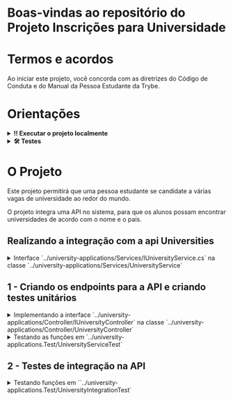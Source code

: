 # Boas-vindas ao repositório do Projeto Inscrições para Universidade 

# Termos e acordos

Ao iniciar este projeto, você concorda com as diretrizes do Código de Conduta e do Manual da Pessoa Estudante da Trybe.

# Orientações

<details>
  <summary><strong>‼️ Executar o projeto localmente</strong></summary><br />

  1. Clone o repositório

  - Use o comando: `git clone git@github.com:tryber/acc-csharp-0x-project/acc-csharp-0x-project-university-applications.git`.
  - Entre na pasta do repositório que você acabou de clonar:
    - `cd acc-csharp-0x-project/acc-csharp-0x-project-university-applications`

  2. Instale as dependências
  
  - Entre na pasta `src/`.
  - Execute o comando: `dotnet restore`.
  
</details>
  

<details>
  <summary><strong>🛠 Testes</strong></summary><br />

  ### Executando todos os testes

  Para executar os testes com o .NET, execute o comando dentro do diretório do seu projeto `src/<project>` ou de seus testes `src/<project>.Test`!

  ```
  dotnet test
  ```

  ### Executando um teste específico

  Para executar um teste específico, basta executar o comando `dotnet test --filter Name~TestMethod1`.

</details>


# O Projeto

Este projeto permitirá que uma pessoa estudante se candidate a várias vagas de universidade ao redor do mundo. 

O projeto integra uma API no sistema, para que os alunos possam encontrar universidades de acordo com o nome e o país.

 
## Realizando a integração com a api Universities 

<details>
  <summary>Interface `../university-applications/Services/IUniversityService.cs` na classe `../university-applications/Services/UniversityService` </summary><br />

Na página do projeto da API [Universities](https://github.com/Hipo/university-domains-list), pode ser visto como é feita a pesquisa pelos endpoints para realizar a integração.

Na interface `IUniversityService` existe o método `FindUniversity` com duas assinaturas diferentes: a primeira busca por uma parte do nome e o país, e a segunda lista apenas as universidades do país informado.

</details>

## 1 - Criando os endpoints para a  API e criando testes unitários

<details>
  <summary>Implementando a interface `../university-applications/Controller/IUniversityController` na classe `../university-applications/Controller/UniversityController` </summary><br />

Na interface `IUniversityController` existe o método `FindUniversity` com duas assinaturas diferentes: a primeira busca por uma parte do nome e o país, e a segunda lista apenas as universidades do país informado.

</details>

<details>
  <summary>Testando as funções em `../university-applications.Test/UniversityServiceTest` </summary><br />

testes unitários da classe `UniversityService`, testando as funções: `ShouldReturnUniversityByCountryAndName` e `ShouldReturnAUniversityByCountry`

</details>

## 2 - Testes de integração na  API

<details>
  <summary>Testando funções em ``../university-applications.Test/UniversityIntegrationTest` </summary><br />

testes unitários da classe `UniversityService` testando as funções: `ShouldFindAUniversityByCountryAndName` e `ShouldFindAUniversityByCountry`

</details>

